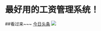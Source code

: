 # 最好用的工资管理系统！
##看过来~~~
[今日头条](http://www.toutiao.com/)
![](https://image.baidu.com/search/detail?ct=503316480&z=0&ipn=d&word=%E9%A3%8E%E6%99%AF&step_word=&hs=2&pn=3&spn=0&di=115081766690&pi=0&rn=1&tn=baiduimagedetail&is=0%2C0&istype=0&ie=utf-8&oe=utf-8&in=&cl=2&lm=-1&st=undefined&cs=1356949280%2C1297878347&os=92959742%2C268243446&simid=3406893162%2C204202432&adpicid=0&lpn=0&ln=1985&fr=&fmq=1495609827506_R&fm=&ic=undefined&s=undefined&se=&sme=&tab=0&width=undefined&height=undefined&face=undefined&ist=&jit=&cg=&bdtype=0&oriquery=&objurl=http%3A%2F%2Fpic38.nipic.com%2F20140228%2F8821914_204428973000_2.jpg&fromurl=ippr_z2C%24qAzdH3FAzdH3Fooo_z%26e3Bgtrtv_z%26e3Bv54AzdH3Ffi5oAzdH3Flbam08b_z%26e3Bip4s&gsm=0&rpstart=0&rpnum=0)
